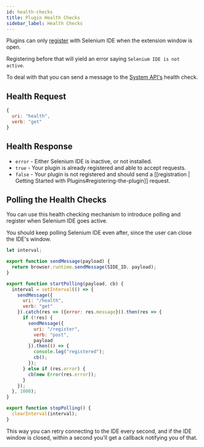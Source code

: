 ```yaml
---
id: health-checks
title: Plugin Health Checks
sidebar_label: Health Checks
---
```


Plugins can only [register](plugins-getting-started#registering-the-plugin) with Selenium IDE when the extension window is open.

Registering before that will yield an error saying `Selenium IDE is not active`.

To deal with that you can send a message to the [System API's](system) health check. 

## Health Request

```js
{
  uri: "health",
  verb: "get"
}
```

## Health Response

- `error` - Either Selenium IDE is inactive, or not installed.
- `true` - Your plugin is already registered and able to accept requests.
- `false` - Your plugin is not registered and should send a [[registration | Getting Started with Plugins#registering-the-plugin]] request.  

## Polling the Health Checks

You can use this health checking mechanism to introduce polling and register when Selenium IDE goes active.  

You should keep polling Selenium IDE even after, since the user can close the IDE's window.  

```js
let interval;

export function sendMessage(payload) {
  return browser.runtime.sendMessage(SIDE_ID, payload);
}

export function startPolling(payload, cb) {
  interval = setInterval(() => {
    sendMessage({
      uri: "/health",
      verb: "get"
    }).catch(res => ({error: res.message})).then(res => {
      if (!res) {
        sendMessage({
          uri: "/register",
          verb: "post",
          payload
        }).then(() => {
          console.log("registered");
          cb();
        });
      } else if (res.error) {
        cb(new Error(res.error));
      }
    });
  }, 1000);
}

export function stopPolling() {
  clearInterval(interval);
}
```

This way you can retry connecting to the IDE every second, and if the IDE window is closed, within a second you'll get a callback notifying you of that.
